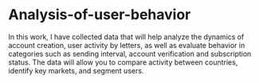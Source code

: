 # Analysis-of-user-behavior
In this work, I have collected data that will help analyze the dynamics of account creation, user activity by letters, as well as evaluate behavior in categories such as sending interval, account verification and subscription status. The data will allow you to compare activity between countries, identify key markets, and segment users.
